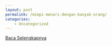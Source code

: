 ```yaml
---
layout: post
permalink: /mimpi-menari-dengan-banyak-orang/
categories:
    - Uncategorized
---
```


[Baca Selengkapnya](/03)
